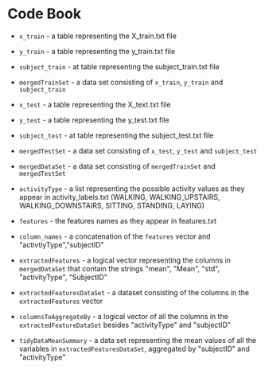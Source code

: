 # Code Book

* `x_train` - a table representing the X_train.txt file

* `y_train` - a table representing the y_train.txt file

* `subject_train` - at table representing the subject_train.txt file

* `mergedTrainSet` - a data set consisting of `x_train`, `y_train` and `subject_train`

* `x_test` - a table representing the X_text.txt file

* `y_test` - a table representing the y_test.txt file

* `subject_test` - at table representing the subject_test.txt file

* `mergedTestSet` - a data set consisting of `x_test`, `y_test` and `subject_test`

* `mergedDataSet` - a data set consisting of `mergedTrainSet` and `mergedTestSet`

* `activityType` - a list representing the possible activity values as they appear in activity_labels.txt (WALKING, WALKING_UPSTAIRS, WALKING_DOWNSTAIRS, SITTING, STANDING, LAYING)

* `features` - the features names as they appear in features.txt

* `column_names` - a concatenation of the `features` vector and "activtiyType","subjectID"

* `extractedFeatures` - a logical vector representing the columns in `mergedDataSet` that contain the strings "mean", "Mean", "std", "activityType", "SubjectID" 

* `extractedFeaturesDataSet` - a dataset consisting of the columns in the `extractedFeatures` vector

* `columnsToAggregateBy` - a logical vector of all the columns in the `extractedFeatureDataSet` besides "activityType" and "subjectID"

* `tidyDataMeanSummary` - a data set representing the mean values of all the variables in `extractedFeaturesDataSet`, aggregated by "subjectID" and "activityType"
